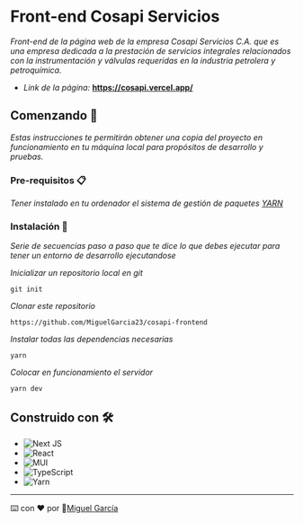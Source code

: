 # Front-end Cosapi Servicios

_Front-end de la página web de la empresa Cosapi Servicios C.A. que es una empresa dedicada a la prestación de servicios integrales relacionados con la instrumentación y válvulas requeridas en la industria petrolera y petroquímica._

* _Link de la página:_ **https://cosapi.vercel.app/**

## Comenzando 🚀

_Estas instrucciones te permitirán obtener una copia del proyecto en funcionamiento en tu máquina local para propósitos de desarrollo y pruebas._

### Pre-requisitos 📋

_Tener instalado en tu ordenador el sistema de gestión de paquetes [YARN](https://yarnpkg.com/)_

### Instalación 🔧

_Serie de secuencias paso a paso que te dice lo que debes ejecutar para tener un entorno de desarrollo ejecutandose_

_Inicializar un repositorio local en git_

```
git init
```

_Clonar este repositorio_

```
https://github.com/MiguelGarcia23/cosapi-frontend
```

_Instalar todas las dependencias necesarias_

```
yarn
```

_Colocar en funcionamiento el servidor_

```
yarn dev
```

## Construido con 🛠️

* ![Next JS](https://img.shields.io/badge/Next-black?style=for-the-badge&logo=next.js&logoColor=white)
* ![React](https://img.shields.io/badge/react-%2320232a.svg?style=for-the-badge&logo=react&logoColor=%2361DAFB)
* ![MUI](https://img.shields.io/badge/MUI-%230081CB.svg?style=for-the-badge&logo=mui&logoColor=white)
* ![TypeScript](https://img.shields.io/badge/typescript-%23007ACC.svg?style=for-the-badge&logo=typescript&logoColor=white)
* ![Yarn](https://img.shields.io/badge/yarn-%232C8EBB.svg?style=for-the-badge&logo=yarn&logoColor=white)

---
⌨️ con ❤️ por 🐺[Miguel García](https://github.com/MiguelGarcia23)
